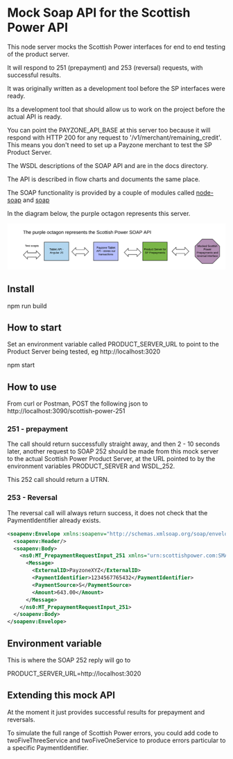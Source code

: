 # Mock Soap API for the Scottish Power API

This node server mocks the Scottish Power interfaces for end to end testing of the product server.

It will respond to 251 (prepayment) and 253 (reversal) requests, with successful results. 

It was originally written as a development tool before the SP interfaces were ready.

Its a development tool that should allow us to work on the project before the actual API is ready.

You can point the PAYZONE_API_BASE at this server too because it will respond with HTTP 200 for
any request to '/v1/merchant/remaining_credit'. This means you don't need to set up a Payzone 
merchant to test the SP Product Server.

The WSDL descriptions of the SOAP API and are in the docs directory.

The API is described in flow charts and documents the same place.

The SOAP functionality is provided by a couple of modules called [node-soap](https://github.com/vpulim/node-soap) and [soap](https://github.com/RobinBuschmann/express-soap)

In the diagram below, the purple octagon represents this server.

![Parts](docs/parts.png)



## Install

npm run build


## How to start

Set an environment variable called PRODUCT_SERVER_URL to point to the Product Server being
tested, eg http://localhost:3020

npm start 


## How to use

From curl or Postman,  POST the following json to http://localhost:3090/scottish-power-251 

### 251 - prepayment

The call should return successfully straight away, and then 2 - 10 seconds later, another
request to SOAP 252 should be made from this mock server to the actual Scottish Power
Product Server, at the URL pointed to by the environment variables PRODUCT_SERVER and 
WSDL_252.

This 252 call should return a UTRN.

### 253 - Reversal

The reversal call will always return success, it does not check that the PaymentIdentifier
already exists.


```xml
<soapenv:Envelope xmlns:soapenv="http://schemas.xmlsoap.org/soap/envelope/“ xmlns:xsd=“http://www.w3.org/2001/XMLSchema">
  <soapenv:Header/>
  <soapenv:Body>
    <ns0:MT_PrepaymentRequestInput_251 xmlns="urn:scottishpower.com:SMART:PAYOUTLET:ISU1:prepaymentRequest:251">
      <Message>
        <ExternalID>PayzoneXYZ</ExternalID>
        <PaymentIdentifier>1234567765432</PaymentIdentifier>
        <PaymentSource>S</PaymentSource>
        <Amount>643.00</Amount>
      </Message>
    </ns0:MT_PrepaymentRequestInput_251>
  </soapenv:Body>
</soapenv:Envelope>
```

## Environment variable

This is where the SOAP 252 reply will go to

PRODUCT_SERVER_URL=http://localhost:3020

## Extending this mock API
At the moment it just provides successful results for prepayment and reversals.

To simulate the full range of Scottish Power errors, you could add code to
twoFiveThreeService and twoFiveOneService to produce errors particular to a 
specific PaymentIdentifier.
